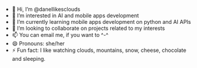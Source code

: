 - 👋 Hi, I’m @danellikesclouds
- 👀 I’m interested in AI and mobile apps development
- 🌱 I’m currently learning mobile apps development on python and AI APIs
- 💞️ I’m looking to collaborate on projects related to my interests
- 📫 You can email me, if you want to ^-^
- 😄 Pronouns: she/her
- ⚡ Fun fact: I like watching clouds, mountains, snow, cheese, chocolate and sleeping.

<!---
danellikesclouds/danellikesclouds is a ✨ special ✨ repository because its `README.md` (this file) appears on your GitHub profile.
You can click the Preview link to take a look at your changes.
--->
